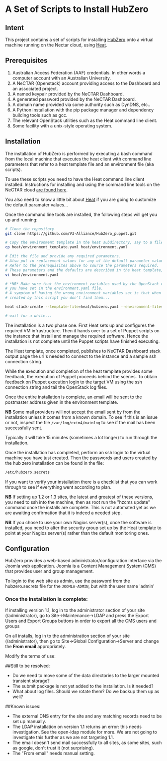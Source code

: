 A Set of Scripts to Install HubZero
===================================

Intent
------
This project contains a set of scripts for installing [HubZero](https://hubzero.org) onto a virtual machine
running on the Nectar cloud, using [Heat](https://support.rc.nectar.org.au/docs/heat).

Prerequisites
-------------

1. Australian Access Federation (AAF) credentials. In other words a computer account with an Australian University.
2. A NeCTAR (Openstack) account providing access to the Dashboard and an associated project.
3. A named keypair provided by the NeCTAR Dashboard.
4. A generated password provided by the NeCTAR Dashboard.
5. A domain name provided via some authority such as DynDNS, etc..
6. A Python installation with the pip package manager and dependency building tools such as gcc.
7. The relevant OpenStack utilities such as the Heat command line client.
8. Some facility with a unix-style operating system.

Installation
------------

The installation of HubZero is performed by executing a bash command from
the local machine that executes the heat client with command line parameters
that refer to a heat template file and an environment file (aka scripts).

To use these scripts you need to have the Heat command line client installed. Instructions for installing and using
the command line tools on the NeCTAR cloud [are found here](https://support.rc.nectar.org.au/docs/installing-command-line-tools).

You also need to know a little bit about [Heat](https://support.rc.nectar.org.au/docs/heat) if you are
going to customize the default paramater values...

Once the command line tools are installed, the following steps will get you up and running:

```bash
# Clone the repository
git clone https://github.com/V3-Alliance/HubZero_puppet.git

# Copy the environment template in the heat subdirectory, say to a file named 'environment.yaml'
cp heat/environment_template.yaml heat/environment.yaml

# Edit the file and provide any required parameters.
# Also put in replacement values for any of the default parameter values that are not acceptable.
# Refer to the prerequisites above to source the parameters required.
# These parameters and the defaults are described in the heat template, heat/hubzero.yaml
vi heat/environment.yaml

# *NB* Make sure that the environment variables used by the OpenStack command line clients are the same as the ones
# you have set in the environment.yaml file.
# A symptom of having the wrong environment variables set is that when you look in the dashboard for the resources 
# created by this script you don't find them...

heat stack-create --template-file=heat/hubzero.yaml --environment-file=heat/environment.yaml stackName

# wait for a while...
```

The installation is a two phase one. First Heat sets up and configures the required VM infrastructure. Then it hands
over to a set of Puppet scripts on the instance that install and manage the required software. Hence the installation
is not complete until the Puppet scripts have finished executing.

The Heat template, once completed, publishes to NeCTAR Dashboard stack output page
the url's needed to connect to the instance and a sample ssh connection string.

While the execution and completion of the heat template provides some feedback,
the execution of Puppet proceeds behind the scenes. 
To obtain feedback on Puppet execution login to the target VM using the ssh connection string
and tail the OpenStack log files.

Once the entire installation is complete, an email will be sent to the postmaster address given in the environment 
template. 

**NB** Some mail providers will not accept the email sent by from the installation unless it comes from a known domain.
To see if this is an issue or not, inspect the file `/var/log/exim4/mainlog` to see if the mail has been successfully
sent.

Typically it will take 15 minutes (sometimes a lot longer) to run through the installation.

Once the installation has completed, perform an ssh login to the virtual machine you have just created.
Then the passwords and users created by the hub zero installation can be found in the file:

```bash
/etc/hubzero.secrets
```

If you want to verify your installation there is a [checklist](doc/successful_deployment_checklist.md) that you can
work through to see if everything went according to plan.

**NB** If setting up 1.2 or 1.3 sites, the latest and greatest of these versions, you need to ssh into the machine, 
then as root run the "hzcms update" command once the installs are complete. This is not automated yet as we are 
awaiting confirmation that it is indeed a needed step.

**NB** If you chose to use your own Nagios server(s), once the software is installed, you need to alter the security group
set up by the Heat template to point at your Nagios server(s) rather than the default monitoring ones.

Configuration
-------------

HubZero provides a web-based administrator/configuration interface via the Joomla web application.
Joomla is a Content Management System (CMS) that provides user and group management.

To login to the web site as admin, use the password from the hubzero.secrets file for the `JOOMLA-ADMIN`, but with the
user name 'admin'

### Once the installation is complete:

If installing version 1.1, log in to the administrator section of your site
(/administrator), go to Site->Maintenance->LDAP and press the Export Users and Export Groups buttons
in order to export all the CMS users and groups

On all installs, log in to the administration section of your site
 (/administrator), then go to Site->Global Configuration->Server and change the **From email** appropriately.
 
Modify the terms of use:


##Still to be resolved:

- Do we need to move some of the data directories to the larger mounted transient storage?
- The submit package is not yet added to the installation. Is it needed?
- What about log files. Should we rotate them? Do we backup them up as well?

##Known issues:

- The external DNS entry for the site and any matching records need to be set up manually.
- The LDAP installation on version 1.1 returns an error: this needs investigation. See the open-ldap module for more.
  We are not going to investigate this further as we are not targeting 1.1.
- The email doesn't send mail successfully to all sites, as some sites, such as google, don't trust it (not surprising).
- The "From email" needs manual setting.